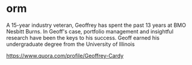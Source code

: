 # orm
A 15-year industry veteran, Geoffrey has spent the past 13 years at BMO Nesbitt Burns. In Geoff's case, portfolio management and insightful research have been the keys to his success. Geoff earned his undergraduate degree from the University of Illinois

https://www.quora.com/profile/Geoffrey-Cardy	

